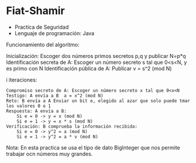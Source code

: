 # Fiat-Shamir

* Practica de Seguridad
* Lenguaje de programación: Java

Funcionamiento del algoritmo:

Inicialización: Escoger dos números primos secretos p,q y publicar N=p*q
Identificación secreta de A: Escoger un número secreto s tal que 0<s<N, y es primo con N
Identificación pública de A: Publicar v = s^2 (mod N)

i iteraciones:

    Compromiso secreto de A: Escoger un número secreto x tal que 0<x<N
    Testigo: A envía a B  a = x^2 (mod N)
    Reto: B envía a A Enviar un bit e, elegido al azar que solo puede tmar los valores 0 o 1
    Respuesta: A envía a B: 
        Si e = 0 -> y = x (mod N)
        Si e = 1 -> y = x * s (mod N)
    Verificación: B comprueba la información recibida:
        Si e = 0 -> y^2 = a (mod N)
        Si e = 1 -> y^2 = a * v (mod N)

Nota: En esta practica se usa el tipo de dato BigInteger que nos permite trabajar ocn números muy grandes.
